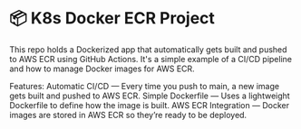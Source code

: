 # 📦 K8s Docker ECR Project

This repo holds a Dockerized app that automatically gets built and pushed to AWS ECR using GitHub Actions.
It's a simple example of a CI/CD pipeline and how to manage Docker images for AWS ECR.

Features:
Automatic CI/CD — Every time you push to main, a new image gets built and pushed to AWS ECR.
Simple Dockerfile — Uses a lightweight Dockerfile to define how the image is built.
AWS ECR Integration — Docker images are stored in AWS ECR so they’re ready to be deployed.
